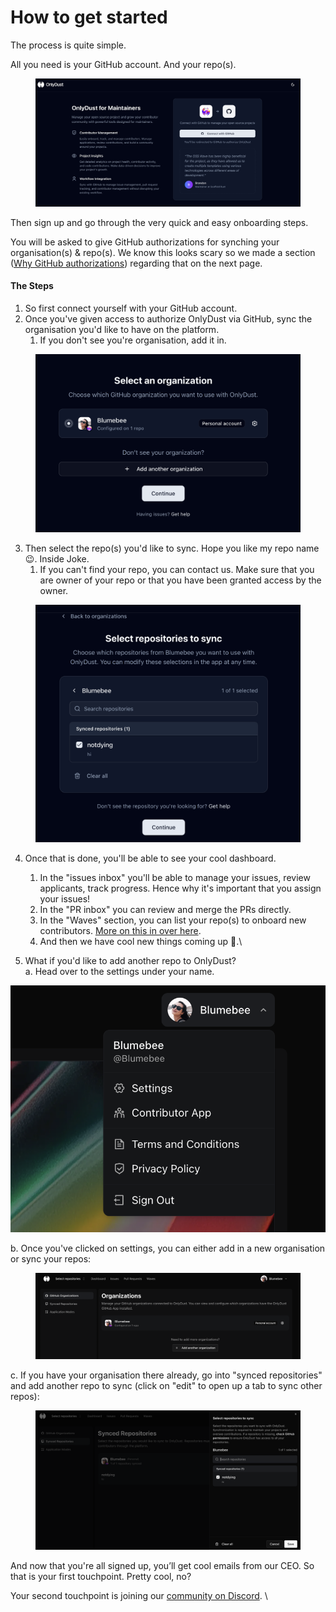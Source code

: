 # How to get started

The process is quite simple.

All you need is your GitHub account. And your repo(s).

<figure><img src="../.gitbook/assets/Screenshot 2025-07-07 at 15.44.20.png" alt=""><figcaption></figcaption></figure>

Then sign up and go through the very quick and easy onboarding steps.

You will be asked to give GitHub authorizations for synching your organisation(s) & repo(s). We know this looks scary so we made a section ([Why GitHub authorizations](https://app.gitbook.com/o/MQQDjhOXRySQPsao0aZ0/s/FetEvDuVEZkpYJ6kurbf/~/changes/4/maintainers-hello/why-github-authorizations)) regarding that on the next page.

#### The Steps

1. So first connect yourself with your GitHub account.&#x20;
2. Once you've given access to authorize OnlyDust via GitHub, sync the organisation you'd like to have on the platform.
   1. If you don't see you're organisation, add it in. &#x20;

<figure><img src="../.gitbook/assets/Screenshot 2025-07-07 at 15.55.37.png" alt=""><figcaption></figcaption></figure>

3. Then select the repo(s) you'd like to sync. Hope you like my repo name :wink:. Inside Joke.
   1. If you can't find your repo, you can contact us. Make sure that you are owner of your repo or that you have been granted access by the owner.&#x20;

<figure><img src="../.gitbook/assets/Screenshot 2025-07-07 at 15.55.48.png" alt=""><figcaption></figcaption></figure>

4. Once that is done, you'll be able to see your cool dashboard.&#x20;
   1. In the "issues inbox" you'll be able to manage your issues, review applicants, track progress. Hence why it's important that you assign your issues!
   2. In the "PR inbox" you can review and merge the PRs directly.&#x20;
   3. In the "Waves" section, you can list your repo(s) to onboard new contributors. [More on this in over here](https://app.gitbook.com/o/MQQDjhOXRySQPsao0aZ0/s/FetEvDuVEZkpYJ6kurbf/~/changes/4/maintainers-hello/oss-wave).
   4. And then we have cool new things coming up :eyes:.\

5. What if you'd like to add another repo to OnlyDust? \
   a. Head over to the settings under your name.&#x20;

![](<../.gitbook/assets/Screenshot 2025-07-29 at 14.09.45.png>)

b. Once you've clicked on settings, you can either add in a new organisation or sync your repos:

<figure><img src="../.gitbook/assets/Screenshot 2025-07-29 at 14.12.01.png" alt=""><figcaption></figcaption></figure>

c. If you have your organisation there already, go into "synced repositories" and add another repo to sync (click on "edit" to open up a tab to sync other repos):

<figure><img src="../.gitbook/assets/Screenshot 2025-07-29 at 14.13.36.png" alt=""><figcaption></figcaption></figure>



And now that you're all signed up, you’ll get cool emails from our CEO. So that is your first touchpoint. Pretty cool, no?

Your second touchpoint is joining our [community on Discord](https://discord.gg/sVDvdKqPqN). \
